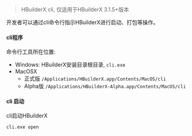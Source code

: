 > HBuilderX cli, 仅适用于HBuilderX 3.1.5+版本

开发者可以通过cli命令行指示HBuilderX进行启动、打包等操作。

#### cli程序

命令行工具所在位置:

- Windows: HBuilderX安装目录根目录, `cli.exe`
- MacOSX
    - 正式版 `/Applications/HBuilderX.app/Contents/MacOS/cli`
    - Alpha版 `/Applications/HBuilderX-Alpha.app/Contents/MacOS/cli`

#### cli 启动

cli启动HBuilderX 
```
cli.exe open
```